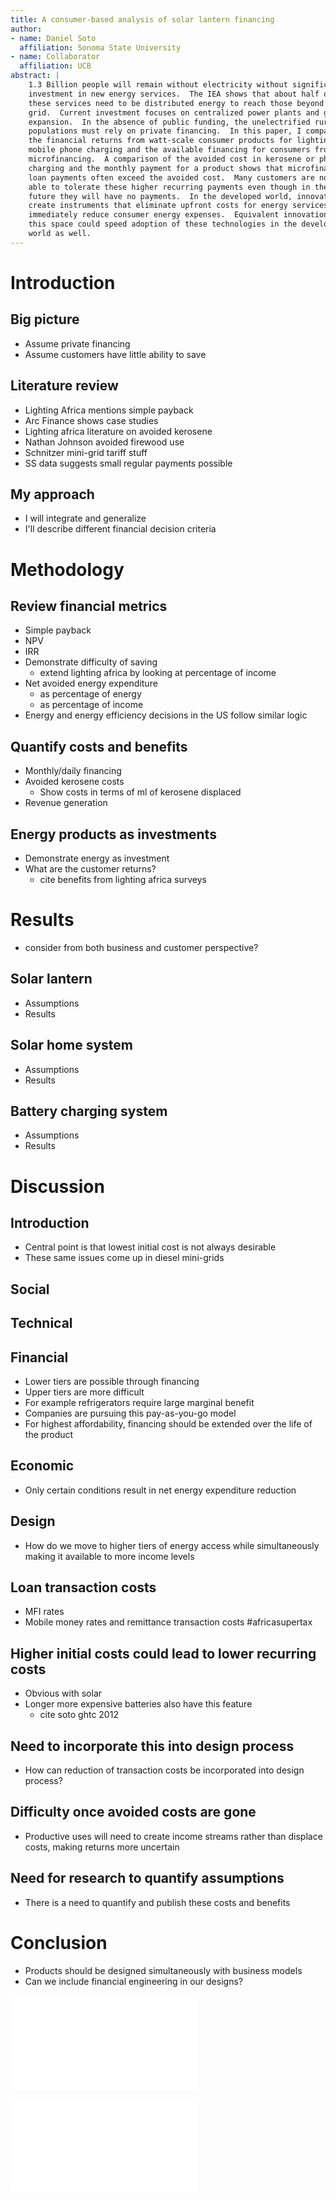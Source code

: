 ```yaml
---
title: A consumer-based analysis of solar lantern financing
author:
- name: Daniel Soto
  affiliation: Sonoma State University
- name: Collaborator
  affiliation: UCB
abstract: |
    1.3 Billion people will remain without electricity without significant
    investment in new energy services.  The IEA shows that about half of
    these services need to be distributed energy to reach those beyond the
    grid.  Current investment focuses on centralized power plants and grid
    expansion.  In the absence of public funding, the unelectrified rural
    populations must rely on private financing.  In this paper, I compare
    the financial returns from watt-scale consumer products for lighting and
    mobile phone charging and the available financing for consumers from
    microfinancing.  A comparison of the avoided cost in kerosene or phone
    charging and the monthly payment for a product shows that microfinance
    loan payments often exceed the avoided cost.  Many customers are not
    able to tolerate these higher recurring payments even though in the
    future they will have no payments.  In the developed world, innovators
    create instruments that eliminate upfront costs for energy services and
    immediately reduce consumer energy expenses.  Equivalent innovation in
    this space could speed adoption of these technologies in the developing
    world as well.
---
```


<!-- https://github.com/vrthra/markdown-ieee-pdf -->
<!-- White Paper_Considering Access to Energy Services_Persistent Energy Partners_final.pdf -->
<!-- revisit writing in the sciences lectures -->
<!-- TODO: get citations working using CSL plugins -->

# Introduction

## Big picture
- Assume private financing
- Assume customers have little ability to save

## Literature review
- Lighting Africa mentions simple payback
- Arc Finance shows case studies
- Lighting africa literature on avoided kerosene
- Nathan Johnson avoided firewood use
- Schnitzer mini-grid tariff stuff
- SS data suggests small regular payments possible

## My approach
- I will integrate and generalize
- I'll describe different financial decision criteria

# Methodology

## Review financial metrics
- Simple payback
- NPV
- IRR
- Demonstrate difficulty of saving
    - extend lighting africa by looking at percentage of income
- Net avoided energy expenditure
    - as percentage of energy
    - as percentage of income
- Energy and energy efficiency decisions in the US follow similar logic

## Quantify costs and benefits
- Monthly/daily financing
- Avoided kerosene costs
    - Show costs in terms of ml of kerosene displaced
- Revenue generation

## Energy products as investments
- Demonstrate energy as investment
- What are the customer returns?
    - cite benefits from lighting africa surveys

# Results
- consider from both business and customer perspective?

## Solar lantern
- Assumptions
- Results

## Solar home system
- Assumptions
- Results

## Battery charging system
- Assumptions
- Results

# Discussion
<!-- this can be very thin for first draft, focus on calculations -->

## Introduction
- Central point is that lowest initial cost is not always desirable
- These same issues come up in diesel mini-grids

## Social
## Technical

## Financial
- Lower tiers are possible through financing
- Upper tiers are more difficult
- For example refrigerators require large marginal benefit
- Companies are pursuing this pay-as-you-go model
- For highest affordability, financing should be extended over the life
  of the product

## Economic
- Only certain conditions result in net energy expenditure reduction

## Design
- How do we move to higher tiers of energy access while simultaneously
  making it available to more income levels

## Loan transaction costs
- MFI rates
- Mobile money rates and remittance transaction costs #africasupertax

## Higher initial costs could lead to lower recurring costs
- Obvious with solar
- Longer more expensive batteries also have this feature
    - cite soto ghtc 2012

## Need to incorporate this into design process
- How can reduction of transaction costs be incorporated into design
  process?


## Difficulty once avoided costs are gone
- Productive uses will need to create income streams rather than
  displace costs, making returns more uncertain

## Need for research to quantify assumptions
- There is a need to quantify and publish these costs and benefits


# Conclusion
- Products should be designed simultaneously with business models
- Can we include financial engineering in our designs?

![Caption](charging-returns.pdf)

![Several returns are plotted as a function of the time that the
  investment is held.](general-returns.pdf)


<!--
## Impact
- How will this paper change our field?
    - by creating greater awareness of recurring cost issues
- How will this paper increase energy access?
- Who should read this to increase energy access?

## Introduction
- despite high growth rate, uneven access to poor
- lack of financial modeling of off-grid solutions
- IEA says 50% of power needs to be off grid
- large scale capital like power africa currently flowing to centralized
  solutions.  private sector will have to step in.
- these off grid solutions will require small financing

## Introduction explain NPV, payback time, IRR
- net income as fraction of total income

## Figures
- range of irr with lantern cost and kerosene displacements
- net present value of lantern investments as a function of discount
  rate?
- figure that demonstrates quartiles of income and purchasing power
- map space of available loan terms

## Discussion
- Financing is not available over the lifetime of the battery
- Per unit of service costs are very high compared to grid
- We should look for alternatives to consumer financing
- Transactions costs must be lowered
- We can think (as EEs) of these transaction costs as line losses or
  efficiency reductions

-->
